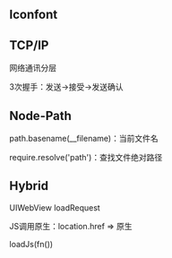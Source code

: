 ## Iconfont





## TCP/IP

网络通讯分层

3次握手：发送→接受→发送确认



## Node-Path

path.basename(__filename)：当前文件名

require.resolve('path')：查找文件绝对路径

## Hybrid

UIWebView loadRequest

JS调用原生：location.href => 原生

loadJs(fn())

